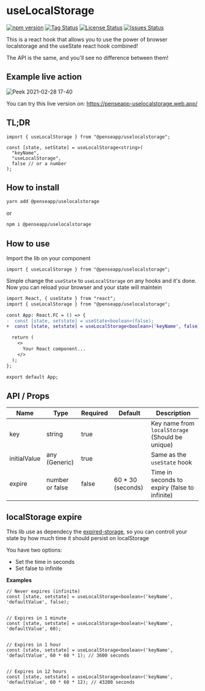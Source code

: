 # useLocalStorage

<!-- <div align="center"> -->

<!-- ![npm](https://img.shields.io/npm/dt/nodejs-health-checker?style=for-the-badge)<br> -->

[![npm version](https://badge.fury.io/js/%40penseapp%2Fuselocalstorage.svg)](https://badge.fury.io/js/%40penseapp%2Fuselocalstorage)
[![Tag Status](https://img.shields.io/github/tag/penseapp/uselocalstorage)](https://img.shields.io/github/v/tag/penseapp/uselocalstorage)
[![License Status](https://img.shields.io/github/license/penseapp/uselocalstorage)](https://img.shields.io/github/license/penseapp/uselocalstorage)
[![Issues Status](https://img.shields.io/github/issues/penseapp/uselocalstorage)](https://img.shields.io/github/issues/penseapp/uselocalstorage)

<!-- ![test](https://github.com/penseapp/uselocalstorage/workflows/test/badge.svg?branch=master) -->
<!-- ![GitHub Workflow Status (event)](https://img.shields.io/github/workflow/status/@penseapp/uselocalstorage/test) -->
<!-- [![Coverage Status](https://coveralls.io/repos/github/penseapp/uselocalstorage/badge.svg?branch=master)](https://coveralls.io/github/penseapp/uselocalstorage?branch=master) -->

<!-- </div> -->

This is a react hook that allows you to use the power of browser localstorage
and the useState react hook combined!

The API is the same, and you'll see no difference between them!

## Example live action

![Peek 2021-02-28 17-40](https://user-images.githubusercontent.com/5152197/109432913-444be780-79ec-11eb-87ad-bcc3d1204bb8.gif)

You can try this live version on: https://penseapp-uselocalstorage.web.app/

## TL;DR

```tsx
import { useLocalStorage } from "@penseapp/uselocalstorage";

const [state, setState] = useLocalStorage<string>(
  "keyName",
  "useLocalStorage",
  false // or a number
);
```

## How to install

```sh
yarn add @penseapp/uselocalstorage
```

or

```sh
npm i @penseapp/uselocalstorage
```

## How to use

Import the lib on your component

```tsx
import { useLocalStorage } from "@penseapp/uselocalstorage";
```

Simple change the `useState` to `useLocalStorage` on any hooks and it's done.
Now you can reload your browser and your state will maintein

```diff
import React, { useState } from "react";
import { useLocalStorage } from "@penseapp/uselocalstorage";

const App: React.FC = () => {
-  const [state, setstate] = useState<boolean>(false);
+  const [state, setstate] = useLocalStorage<boolean>('keyName', false);

  return (
    <>
      Your React component...
    </>
  );
};

export default App;
```

## API / Props

| Name         | Type            | Required | Default            | Description                                     |
| ------------ | --------------- | -------- | ------------------ | ----------------------------------------------- |
| key          | string          | true     |                    | Key name from `localStorage` (Should be unique) |
| initialValue | any (Generic)   | true     |                    | Same as the `useState` hook                     |
| expire       | number or false | false    | 60 \* 30 (seconds) | Time in seconds to expiry (false to infinite)   |

## localStorage expire

This lib use as dependecy the [expired-storage](https://www.npmjs.com/package/expired-storage), so you can controll your state by how much time it should persist on localStorage

You have two options:

- Set the time in seconds
- Set false to infinite

**Examples**

```tsx
// Never expires (infinite)
const [state, setstate] = useLocalStorage<boolean>('keyName', 'defaultValue', false);


// Expires in 1 minute
const [state, setstate] = useLocalStorage<boolean>('keyName', 'defaultValue', 60);


// Expires in 1 hour
const [state, setstate] = useLocalStorage<boolean>('keyName', 'defaultValue', 60 * 60 * 1); // 3600 seconds


// Expires in 12 hours
const [state, setstate] = useLocalStorage<boolean>('keyName', 'defaultValue', 60 * 60 * 12); // 43200 seconds
```
